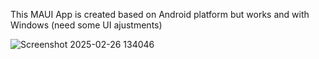 This MAUI App is created based on Android platform but works and with Windows (need some UI ajustments)


![Screenshot 2025-02-26 134046](https://github.com/user-attachments/assets/b263e9ea-eb95-4084-a33d-1eed99049a61)
